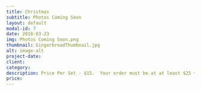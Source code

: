 ```yaml
---
title: Christmas
subtitle: Photos Coming Soon
layout: default
modal-id: 7
date: 2018-03-23
img: Photos Coming Soon.png
thumbnail: GingerbreadThumbnail.jpg
alt: image-alt
project-date: 
client: 
category: 
description: Price Per Set - $15.  Your order must be at at least $25 to qualify for free delivery. 
price: 
---
```

